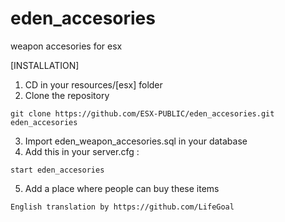 # eden_accesories
weapon accesories for esx


[INSTALLATION]

1) CD in your resources/[esx] folder
2) Clone the repository
```
git clone https://github.com/ESX-PUBLIC/eden_accesories.git eden_accesories
```
3) Import eden_weapon_accesories.sql in your database
4) Add this in your server.cfg :

```
start eden_accesories
```

5) Add a place where people can buy these items

```
English translation by https://github.com/LifeGoal
```
